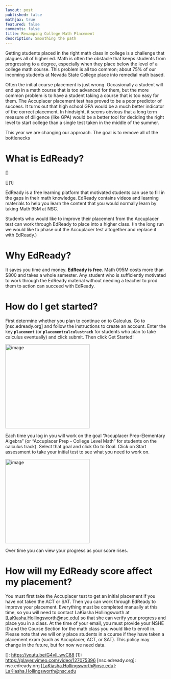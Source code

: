 ```yaml
---
layout: post
published: false
mathjax: true
featured: false
comments: false
title: Revamping College Math Placement
description: Smoothing the path
---
```

Getting students placed in the right math class in college is a challenge that plagues all of higher ed. Math is often the obstacle that keeps students from progressing to a degree, especially when they place below the level of a college math course. This problem is all too common; about 75% of our incoming students at Nevada State College place into remedial math based. 

Often the initial course placement is just wrong. Occasionally a student will end up in a math course that is too advanced for them, but the more common problem is to have a student taking a course that is too easy for them. The Accuplacer placement test has proved to be a poor predictor of success. It turns out that high school GPA would be a much better indicator of the correct placement. In hindsight, it seems obvious that a long term measure of diligence (like GPA) would be a better tool for deciding the right level to start college than a single test taken in the middle of the summer.

This year we are changing our approach. The goal is to remove all of the bottlenecks

What is EdReady?
================

[]

[][1]

EdReady is a free learning platform that motivated students can use to
fill in the gaps in their math knowledge. EdReady contains videos and
learning materials to help you learn the content that you would normally
learn by taking Math 95M at NSC.

Students who would like to improve their placement from the Accuplacer
test can work through EdReady to place into a higher class. (In the long
run we would like to phase out the Accuplacer test altogether and
replace it with EdReady.)

Why EdReady?
============

It saves you time and money. **EdReady is free**. Math 095M costs more
than $800 and takes a whole semester. Any student who is sufficiently
motivated to work through the EdReady material without needing a teacher
to prod them to action can succeed with EdReady.

How do I get started?
=====================

First determine whether you plan to continue on to Calculus. Go to
[nsc.edready.org] and follow the instructions to create an account.
Enter the key **`placement`** (or **`placementcalculustrack`** for
students who plan to take calculus eventually) and click submit. Then
click Get Started!

<img src="EdReadyKey.PNG" alt="image" width="264" />

Each time you log in you will work on the goal “Accuplacer
Prep-Elementary Algebra” (or “Accuplacer Prep - College Level Math” for
students on the calculus track). Select that goal and click Go to Goal.
Click on Start assessment to take your initial test to see what you need
to work on.

<img src="EdReadyStartAssessment.PNG" alt="image" width="264" />

Over time you can view your progress as your score rises.

How will my EdReady score affect my placement?
==============================================

You must first take the Accuplacer test to get an initial placement if
you have not taken the ACT or SAT. Then you can work through EdReady to
improve your placement. Everything must be completed manually at this
time, so you will need to contact LaKiasha Hollingsworth at
[LaKiasha.Hollingsworth@nsc.edu] so that she can verify your progress
and place you in a class. At the time of your email, you must provide
your NSHE ID and the Course Section for the math class you would like to
enroll in. Please note that we will only place students in a course if
they have taken a placement exam (such as Accuplacer, ACT, or SAT). This
policy may change in the future, but for now we need data.

  []: https://youtu.be/G4vll_wvC88
  [1]: https://player.vimeo.com/video/127075396
  [nsc.edready.org]: nsc.edready.org
  [LaKiasha.Hollingsworth@nsc.edu]: LaKiasha.Hollingsworth@nsc.edu
